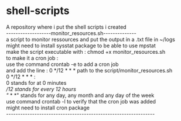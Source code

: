 # shell-scripts
A repository where i put the shell scripts i created <br/> 
-------------------monitor_resources.sh--------------<br/> 
a script to monitor ressources and put the output in a .txt file in ~/logs <br/> 
might need to install sysstat package to be able to use mpstat<br/> 
make the script executable with : chmod +x monitor_resources.sh <br/> 
to make it a cron job : <br/> 
use the command crontab -e to add a cron job<br/> 
and add the line : 0 */12 * * * path to the script/monitor_resources.sh<br/> 
0 */12 * * * : <br/> 
0 stands for at 0 minutes <br/> 
*/12 stands for every 12 hours<br/> 
"* * *" stands for any day, any month and any day of the week<br/> 
use command crontab -l to verify that the cron job was added<br/> 
might need to install cron package<br/> 
---------------------------------------------------------------<br/> 


